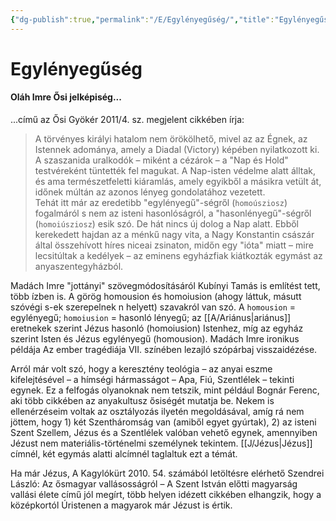 ```yaml
---
{"dg-publish":true,"permalink":"/E/Egylényegűség/","title":"Egylényegűség","created":"2024-11-08T00:24","updated":"2024-11-08T00:24"}
---
```



# Egylényegűség

#### Oláh Imre Ősi jelképiség...

...című az Ősi Gyökér 2011/4. sz. megjelent cikkében írja:  
> A törvényes királyi hatalom nem örökölhető, mivel az az Égnek, az Istennek adománya, amely a Diadal (Victory) képében nyilatkozott ki. A szaszanida uralkodók – miként a cézárok – a "Nap és Hold" testvéreként tüntették fel magukat. A Nap-isten védelme alatt álltak, és ama természetfeletti kiáramlás, amely egyikből a másikra vetült át, időnek múltán az azonos lényeg gondolatához vezetett.  
> Tehát itt már az eredetibb "egylényegű"-ségről (`homoúsziosz`) fogalmáról s nem az isteni hasonlóságról, a "hasonlényegű"-ségről (`homoiúsziosz`) esik szó. De hát nincs új dolog a Nap alatt. Ebből kerekedett hajdan az a ménkű nagy vita, a Nagy Konstantin császár által összehívott híres niceai zsinaton, midőn egy "ióta" miatt – mire lecsitúltak a kedélyek – az eminens egyházfiak kiátkozták egymást az anyaszentegyházból.  

Madách Imre "jottányi" szövegmódosításáról Kubínyi Tamás is említést tett, több ízben is. A görög homousion és homoiusion (ahogy láttuk, másutt szóvégi s-ek szerepelnek n helyett) szavakról van szó. A `homousion` = egylényegű; `homoiusion` = hasonló lényegű; az [[A/Ariánus\|ariánus]] eretnekek szerint Jézus hasonló (homoiusion) Istenhez, míg az egyház szerint Isten és Jézus egylényegű (homousion). Madách Imre ironikus példája Az ember tragédiája VII. színében lezajló szópárbaj visszaidézése.  

Arról már volt szó, hogy a keresztény teológia – az anyai eszme kifelejtésével – a hímségi hármasságot – Apa, Fiú, Szentlélek – tekinti egynek. Ez a felfogás olyanoknak nem tetszik, mint például Bognár Ferenc, aki több cikkében az anyakultusz ősiségét mutatja be. Nekem is ellenérzéseim voltak az osztályozás ilyetén megoldásával, amíg rá nem jöttem, hogy 1) két Szentháromság van (amiből egyet gyúrtak), 2) az isteni Szent Szellem, Jézus és a Szentlélek valóban vehető egynek, amennyiben Jézust nem materiális-történelmi személynek tekintem. [[J/Jézus\|Jézus]] címnél, két egymás alatti alcímnél taglaltuk ezt a témát.  

Ha már Jézus, A Kagylókürt 2010. 54. számából letöltésre elérhető Szendrei László: Az ősmagyar vallásosságról – A Szent István előtti magyarság vallási élete című jól megírt, több helyen idézett cikkében elhangzik, hogy a középkortól Úristenen a magyarok már Jézust is értik.  
